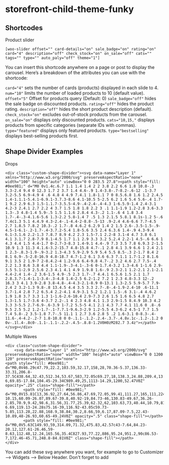 # storefront-child-theme-funky

## Shortcodes

Product slider

```
[woo-slider offset="" card-details="on" sale_badge="on" rating="on" card="4" description="off" check_stock="on" on_sale="off" cats="" tags="" type="" auto_paly="off" theme="1"]
```

You can insert this shortcode anywhere on a page or post to display the carousel. Here’s a breakdown of the attributes you can use with the shortcode:

`card="4"` sets the number of cards (products) displayed in each slide to 4.
`num="10"` limits the number of loaded products to 10 (default value).
`offset="5"` Offset for products query (Default: 0)
`sale_badge="off"` hides the sale badge on discounted products.
`rating="off"` hides the product rating.
`description="off"` hides the short product description (default).
`check_stock="on"` excludes out-of-stock products from the carousel.
`on_sale="on"` displays only discounted products.
`cats="10,15,"` displays products from specific categories (separate IDs with commas).
`type="featured"` displays only featured products.
`type="bestselling"` displays best-selling products first.


## Shape Divider Examples

Drops
```
<div class="custom-shape-divider"><svg data-name="Layer 1" xmlns="http://www.w3.org/2000/svg" preserveAspectRatio="none" width="100" height="auto" viewBox="0 0 283.5 27.8"><path style="fill: #0ee981;" d="M0 0v1.4c.6.7 1.1 1.4 1.4 2 2 3.8 2.2 6.6 1.8 10.8-.3 3.3-2.4 9.4 0 12.3 1.7 2 3.7 1.4 4.6-.9 1.4-3.8-.7-8.2-.6-12 .1-3.7 3.2-5.5 6.9-4.9 4 .6 4.8 4 4.9 7.4.1 1.8-1.1 7 0 8.5.6.8 1.6 1.2 2.4.5 1.4-1.1.1-5.4.1-6.9.1-3.7.3-8.6 4.1-10.5 5-2.5 6.2 1.6 5.4 5.6-.4 1.7-1 9.2 2.9 6.3 1.5-1.1.7-3.5.5-4.9-.4-2.4-.4-4.3 1-6.5.9-1.4 2.4-3.1 4.2-3 2.4.1 2.7 2.2 4 3.7 1.5 1.8 1.8 2.2 3 .1 1.1-1.9 1.2-2.8 3.6-3.3 1.3-.3 4.8-1.4 5.9-.5 1.5 1.1.6 2.8.4 4.3-.2 1.1-.6 4 1.8 3.4 1.7-.4-.3-4.1.6-5.6 1.3-2.2 5.8-1.4 7 .5 1.3 2.1.5 5.8.1 8.1s-1.2 5-.6 7.4c1.3 5.1 4.4.9 4.3-2.4-.1-4.4-2-8.8-.5-13 .9-2.4 4.6-6.6 7.7-4.5 2.7 1.8.5 7.8.2 10.3-.2 1.7-.8 4.6.2 6.2.9 1.4 2 1.5 2.6-.3.5-1.5-.9-4.5-1-6.1-.2-1.7-.4-3.7.2-5.4 1.8-5.6 3.5 2.4 6.3.6 1.4-.9 4.3-9.4 6.1-3.1.6 2.2-1.3 7.8.7 8.9 4.2 2.3 1.5-7.1 2.2-8 3.1-4 4.7 3.8 6.1 4.1 3.1.7 2.8-7.9 8.1-4.5 1.7 1.1 2.9 3.3 3.2 5.2.4 2.2-1 4.5-.6 6.6 1 4.3 4.4 1.5 4.4-1.7 0-2.7-3-8.3 1.4-9.1 4.4-.9 7.3 3.5 7.8 6.9.3 2-1.5 10.9 1.3 11.3 4.1.6-3.2-15.7 4.8-15.8 4.7-.1 2.8 4.1 3.9 6.6 1 2.4 2.1 1 2.3-.8.3-1.9-.9-3.2 1.3-4.3 5.9-2.9 5.9 5.4 5.5 8.5-.3 2-1.7 8.4 2 8.1 6.9-.5-2.8-16.9 4.8-18.7 4.7-1.2 6.1 3.6 6.3 7.1.1 1.7-1.2 8.1.6 9.1 3.5 2 1.9-7 2-8.4.2-4 1.2-9.6 6.4-9.8 4.7-.2 3.2 4.6 2.7 7.5-.4 2.2 1.3 8.6 3.8 4.4 1.1-1.9-.3-4.1-.3-6 0-1.7.4-3.2 1.3-4.6 1-1.6 2.9-3.5 5.1-2.9 2.5.6 2.3 4.1 4.1 4.9 1.9.8 1.6-.9 2.3-2.1 1.2-2.1 2.1-2.1 4.4-2.4 1.4-.2 3.6-1.5 4.9-.5 2.3 1.7-.7 4.4.1 6.5.6 1.5 2.1 1.7 2.8.3.7-1.4-1.1-3.4-.3-4.8 1.4-2.5 6.2-1.2 7.2 1 2.3 4.8-3.3 12-.2 16.3 3 4.1 3.9-2.8 3.8-4.8-.4-4.3-2.1-8.9 0-13.1 1.3-2.5 5.9-5.7 7.9-2.4 2 3.2-1.3 9.8-.8 13.4.5 4.4 3.5 3.3 2.7-.8-.4-1.9-2.4-10 .6-11.1 3.7-1.4 2.8 7.2 6.5.4 2.2-4.1 4.9-3.1 5.2 1.2.1 1.5-.6 3.1-.4 4.6.2 1.9 1.8 3.7 3.3 1.3 1-1.6-2.6-10.4 2.9-7.3 2.6 1.5 1.6 6.5 4.8 2.7 1.3-1.5 1.7-3.6 4-3.7 2.2-.1 4 2.3 4.8 4.1 1.3 2.9-1.5 8.4.9 10.3 4.2 3.3 3-5.5 2.7-6.9-.6-3.9 1-7.2 5.5-5 4.1 2.1 4.3 7.7 4.1 11.6 0 .8-.6 9.5 2.5 5.2 1.2-1.7-.1-7.7.1-9.6.3-2.9 1.2-5.5 4.3-6.2 4.5-1 7.7 1.5 7.4 5.8-.2 3.5-1.8 7.7-.5 11.1 1 2.7 3.6 2.8 5 .2 1.6-3.1 0-8.3-.4-11.6-.4-4.2-.2-7 1.8-10.8 0 0-.1.1-.1.2-.2.4-.3.7-.4.8v.1c-.1.2-.1.2 0 0v-.1l.4-.8c0-.1.1-.1.1-.2.2-.4.5-.8.8-1.2V0H0zM282.7 3.4z"></path></svg></div>
```

Multiple Waves
```
<div class="custom-shape-divider">
    <svg data-name="Layer 1" xmlns="http://www.w3.org/2000/svg" preserveAspectRatio="none" width="100" height="auto" viewBox="0 0 1200 120" preserveAspectRatio="none">
<path style="fill: #0ee981;" d="M0,0V46.29c47.79,22.2,103.59,32.17,158,28,70.36-5.37,136.33-33.31,206.8-37.5C438.64,32.43,512.34,53.67,583,72.05c69.27,18,138.3,24.88,209.4,13.08,36.15-6,69.85-17.84,104.45-29.34C989.49,25,1113-14.29,1200,52.47V0Z" opacity=".25" class="shape-fill"></path>
        <path style="fill: #0ee981;" d="M0,0V15.81C13,36.92,27.64,56.86,47.69,72.05,99.41,111.27,165,111,224.58,91.58c31.15-10.15,60.09-26.07,89.67-39.8,40.92-19,84.73-46,130.83-49.67,36.26-2.85,70.9,9.42,98.6,31.56,31.77,25.39,62.32,62,103.63,73,40.44,10.79,81.35-6.69,119.13-24.28s75.16-39,116.92-43.05c59.73-5.85,113.28,22.88,168.9,38.84,30.2,8.66,59,6.17,87.09-7.5,22.43-10.89,48-26.93,60.65-49.24V0Z" opacity=".5" class="shape-fill"></path>
        <path style="fill: #0ee981;" d="M0,0V5.63C149.93,59,314.09,71.32,475.83,42.57c43-7.64,84.23-20.12,127.61-26.46,59-8.63,112.48,12.24,165.56,35.4C827.93,77.22,886,95.24,951.2,90c86.53-7,172.46-45.71,248.8-84.81V0Z" class="shape-fill"></path>
</div>
```

You can add these svg anywhere you want, for example to go to Customizer --> Widgets --> Below Header.
Don't forget to add
